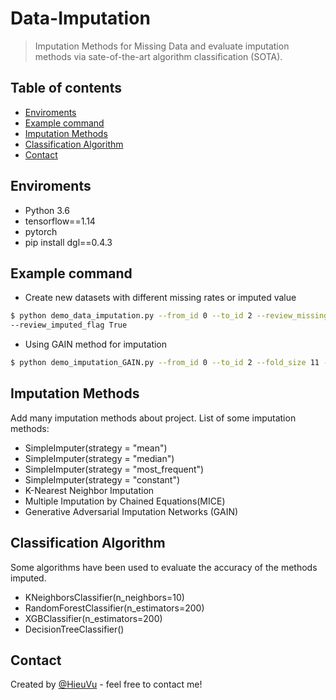 # Data-Imputation
>Imputation Methods for Missing Data and evaluate imputation methods via sate-of-the-art algorithm classification (SOTA).

## Table of contents
  - [Enviroments](#Enviroments)
  - [Example command](#example-command)
  - [Imputation Methods](#imputation-methods)
  - [Classification Algorithm](#classification-algorithm)
  - [Contact](#contact)

## Enviroments
* Python 3.6
* tensorflow==1.14
* pytorch
* pip install dgl==0.4.3
## Example command
* Create new datasets with different missing rates or imputed value
```bash
$ python demo_data_imputation.py --from_id 0 --to_id 2 --review_missing_flag True 
--review_imputed_flag True
```
* Using GAIN method for imputation
```bash
$ python demo_imputation_GAIN.py --from_id 0 --to_id 2 --fold_size 11 --batch_size 32 --hint_rate 0.9 --alpha 100 --iterations 10000
```
## Imputation Methods
Add many imputation methods about project. List of some imputation methods:
* SimpleImputer(strategy = "mean")
* SimpleImputer(strategy = "median")
* SimpleImputer(strategy = "most_frequent")
* SimpleImputer(strategy = "constant")
* K-Nearest Neighbor Imputation
* Multiple Imputation by Chained Equations(MICE)
* Generative Adversarial Imputation Networks (GAIN)

## Classification Algorithm
Some algorithms have been used to evaluate the accuracy of the methods imputed.
* KNeighborsClassifier(n_neighbors=10)
* RandomForestClassifier(n_estimators=200)
* XGBClassifier(n_estimators=200)
* DecisionTreeClassifier()

## Contact
Created by [@HieuVu](https://github.com/mrtrunghieu1) - feel free to contact me!

